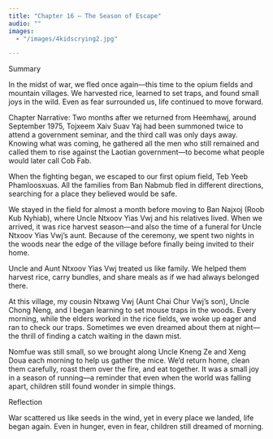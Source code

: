 ```yaml
---
title: "Chapter 16 — The Season of Escape"
audio: ""
images:
  - "/images/4kidscrying2.jpg"

---
```

Summary

In the midst of war, we fled once again—this time to the opium fields and mountain villages.
We harvested rice, learned to set traps, and found small joys in the wild.
Even as fear surrounded us, life continued to move forward.

Chapter Narrative: Two months after we returned from Heemhawj, around September 1975, Tojxeem Xaiv Suav Yaj had been summoned twice to attend a government seminar, and the third call was only days away. Knowing what was coming, he gathered all the men who still remained and called them to rise against the Laotian government—to become what people would later call Cob Fab.

When the fighting began, we escaped to our first opium field, Teb Yeeb Phamloosxuas. All the families from Ban Nabmub fled in different directions, searching for a place they believed would be safe.

We stayed in the field for almost a month before moving to Ban Najxoj (Roob Kub Nyhiab), where Uncle Ntxoov Yias Vwj and his relatives lived. When we arrived, it was rice harvest season—and also the time of a funeral for Uncle Ntxoov Yias Vwj’s aunt. Because of the ceremony, we spent two nights in the woods near the edge of the village before finally being invited to their home.

Uncle and Aunt Ntxoov Yias Vwj treated us like family. We helped them harvest rice, carry bundles, and share meals as if we had always belonged there.

At this village, my cousin Ntxawg Vwj (Aunt Chai Chur Vwj’s son), Uncle Chong Neng, and I began learning to set mouse traps in the woods. Every morning, while the elders worked in the rice fields, we woke up eager and ran to check our traps. Sometimes we even dreamed about them at night—the thrill of finding a catch waiting in the dawn mist.

Nomfue was still small, so we brought along Uncle Kneng Ze and Xeng Doua each morning to help us gather the mice. We’d return home, clean them carefully, roast them over the fire, and eat together. It was a small joy in a season of running—a reminder that even when the world was falling apart, children still found wonder in simple things.

Reflection

War scattered us like seeds in the wind,
yet in every place we landed, life began again.
Even in hunger, even in fear,
children still dreamed of morning.